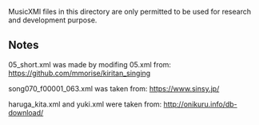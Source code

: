 MusicXMl files in this directory are only permitted to be used
for research and development purpose.

## Notes

05_short.xml was made by modifing 05.xml from:
https://github.com/mmorise/kiritan_singing

song070_f00001_063.xml was taken from:
https://www.sinsy.jp/

haruga_kita.xml and yuki.xml were taken from:
http://onikuru.info/db-download/
